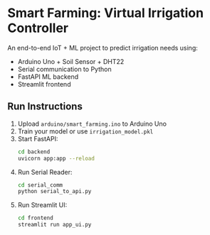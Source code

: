 # Smart Farming: Virtual Irrigation Controller

An end-to-end IoT + ML project to predict irrigation needs using:
- Arduino Uno + Soil Sensor + DHT22
- Serial communication to Python
- FastAPI ML backend
- Streamlit frontend

## Run Instructions

1. Upload `arduino/smart_farming.ino` to Arduino Uno
2. Train your model or use `irrigation_model.pkl`
3. Start FastAPI:
   ```bash
   cd backend
   uvicorn app:app --reload
   ```
4. Run Serial Reader:
   ```bash
   cd serial_comm
   python serial_to_api.py
   ```
5. Run Streamlit UI:
   ```bash
   cd frontend
   streamlit run app_ui.py
   ```
